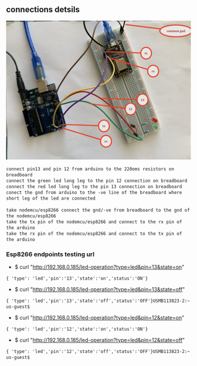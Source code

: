 

## connections detsils 
![img](https://github.com/adarshkumarsingh83/arduino/blob/master/APPLICATION/esp8266-arduinouno-communication/connections.JPG)

```
connect pin13 and pin 12 from arduino to the 220oms resistors on breadboard 
connect the green led long leg to the pin 12 connection on breadboard 
connect the red led long leg to the pin 13 connection on breadboard 
conect the gnd from arduino to the -ve line of the breadboard where short leg of the led are connected 

take nodemcu/esp8266 connect the gnd/-ve from breadboard to the gnd of the nodemcu/esp8266
take the tx pin of the nodemcu/esp8266 and connect to the rx pin of the arduino 
take the rx pin of the nodemcu/esp8266 and connect to the tx pin of the arduino 
```

### Esp8266 endpoints testing url 

* $ curl "http://192.168.0.185/led-operation?type=led&pin=13&state=on"
```
{ 'type': 'led','pin':'13','state':'on','status':'ON'}
```
* $ curl "http://192.168.0.185/led-operation?type=led&pin=13&state=off"
```
{ 'type': 'led','pin':'13','state':'off','status':'OFF'}USMB113823-2:~ us-guest$ 
```
* $ curl "http://192.168.0.185/led-operation?type=led&pin=12&state=on"
```
{ 'type': 'led','pin':'12','state':'on','status':'ON'}
```
* $ curl "http://192.168.0.185/led-operation?type=led&pin=12&state=off"
```
{ 'type': 'led','pin':'12','state':'off','status':'OFF'}USMB113823-2:~ us-guest$ 
```